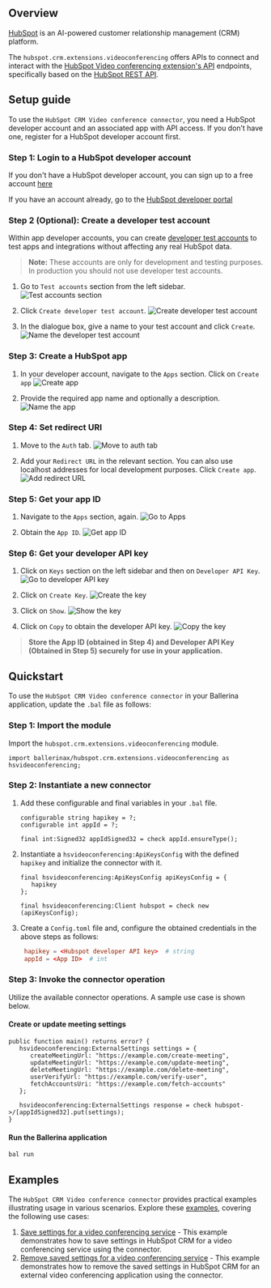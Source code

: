 ## Overview

[HubSpot](https://developers.hubspot.com) is an AI-powered customer relationship management (CRM) platform.

The `hubspot.crm.extensions.videoconferencing` offers APIs to connect and interact with the [HubSpot Video conferencing extension's API](https://developers.hubspot.com/docs/reference/api/crm/extensions/video-conferencing) endpoints, specifically based on the [HubSpot REST API](https://developers.hubspot.com/docs/reference/api).

## Setup guide

To use the `HubSpot CRM Video conference connector`, you need a HubSpot developer account and an associated app with API access. If you don’t have one, register for a HubSpot developer account first.

### Step 1: Login to a HubSpot developer account

If you don't have a HubSpot developer account, you can sign up to a free account [here](https://developers.hubspot.com/get-started)

If you have an account already, go to the [HubSpot developer portal](https://app.hubspot.com/)

### Step 2 (Optional): Create a developer test account

Within app developer accounts, you can create [developer test accounts](https://developers.hubspot.com/docs/getting-started/account-types#developer-test-accounts) to test apps and integrations without affecting any real HubSpot data.

> **Note:** These accounts are only for development and testing purposes. In production you should not use developer test accounts.

1. Go to `Test accounts` section from the left sidebar.
   ![Test accounts section](https://raw.githubusercontent.com/ballerina-platform/module-ballerinax-hubspot.crm.extensions.videoconferencing/refs/heads/main/docs/resources/test-accounts-section.png)

2. Click `Create developer test account`.
   ![Create developer test account](https://raw.githubusercontent.com/ballerina-platform/module-ballerinax-hubspot.crm.extensions.videoconferencing/refs/heads/main/docs/resources/create-dev-account.png)

3. In the dialogue box, give a name to your test account and click `Create`.
   ![Name the developer test account](https://raw.githubusercontent.com/ballerina-platform/module-ballerinax-hubspot.crm.extensions.videoconferencing/refs/heads/main/docs/resources/name-dev-account.png)

### Step 3: Create a HubSpot app

1. In your developer account, navigate to the `Apps` section. Click on `Create app`
   ![Create app](https://raw.githubusercontent.com/ballerina-platform/module-ballerinax-hubspot.crm.extensions.videoconferencing/refs/heads/main/docs/resources/create-app.png)

2. Provide the required app name and optionally a description.
   ![Name the app](https://raw.githubusercontent.com/ballerina-platform/module-ballerinax-hubspot.crm.extensions.videoconferencing/refs/heads/main/docs/resources/name-app.png)

### Step 4: Set redirect URI

1. Move to the `Auth` tab.
   ![Move to auth tab](https://raw.githubusercontent.com/ballerina-platform/module-ballerinax-hubspot.crm.extensions.videoconferencing/refs/heads/main/docs/resources/auth-tab.png)

2. Add your `Redirect URL` in the relevant section. You can also use localhost addresses for local development purposes. Click `Create app`.
   ![Add redirect URL](https://raw.githubusercontent.com/ballerina-platform/module-ballerinax-hubspot.crm.extensions.videoconferencing/refs/heads/main/docs/resources/set-redirect-url.png)

### Step 5: Get your app ID

1. Navigate to the `Apps` section, again.
  ![Go to Apps](https://raw.githubusercontent.com/ballerina-platform/module-ballerinax-hubspot.crm.extensions.videoconferencing/refs/heads/main/docs/resources/go-to-apps.png)

2. Obtain the `App ID`.
  ![Get app ID](https://raw.githubusercontent.com/ballerina-platform/module-ballerinax-hubspot.crm.extensions.videoconferencing/refs/heads/main/docs/resources/get-app-id.png)

### Step 6: Get your developer API key

1. Click on `Keys` section on the left sidebar and then on `Developer API Key`.
  ![Go to developer API key](https://raw.githubusercontent.com/ballerina-platform/module-ballerinax-hubspot.crm.extensions.videoconferencing/refs/heads/main/docs/resources/dev-key-screen.png)

2. Click on `Create Key`.
  ![Create the key](https://raw.githubusercontent.com/ballerina-platform/module-ballerinax-hubspot.crm.extensions.videoconferencing/refs/heads/main/docs/resources/create-dev-key.png)

3. Click on `Show`.
  ![Show the key](https://raw.githubusercontent.com/ballerina-platform/module-ballerinax-hubspot.crm.extensions.videoconferencing/refs/heads/main/docs/resources/show-dev-key.png)

4. Click on `Copy` to obtain the developer API key.
  ![Copy the key](https://raw.githubusercontent.com/ballerina-platform/module-ballerinax-hubspot.crm.extensions.videoconferencing/refs/heads/main/docs/resources/copy-dev-key.png)

>**Store the App ID (obtained in Step 4) and Developer API Key (Obtained in Step 5) securely for use in your application.**

## Quickstart

To use the `HubSpot CRM Video conference connector` in your Ballerina application, update the `.bal` file as follows:

### Step 1: Import the module

Import the `hubspot.crm.extensions.videoconferencing` module.

```ballerina
import ballerinax/hubspot.crm.extensions.videoconferencing as hsvideoconferencing;
```

### Step 2: Instantiate a new connector

1. Add these configurable and final variables in your `.bal` file.

   ```ballerina
   configurable string hapikey = ?;
   configurable int appId = ?;

   final int:Signed32 appIdSigned32 = check appId.ensureType();
   ```

2. Instantiate a `hsvideoconferencing:ApiKeysConfig` with the defined `hapikey` and initialize the connector with it.

   ```ballerina
   final hsvideoconferencing:ApiKeysConfig apiKeysConfig = {
      hapikey
   };

   final hsvideoconferencing:Client hubspot = check new (apiKeysConfig);
   ```

3. Create a `Config.toml` file and, configure the obtained credentials in the above steps as follows:

   ```toml
    hapikey = <Hubspot developer API key>  # string
    appId = <App ID>  # int
   ```

### Step 3: Invoke the connector operation

Utilize the available connector operations. A sample use case is shown below.

#### Create or update meeting settings

```ballerina
public function main() returns error? {
   hsvideoconferencing:ExternalSettings settings = {
      createMeetingUrl: "https://example.com/create-meeting",
      updateMeetingUrl: "https://example.com/update-meeting",
      deleteMeetingUrl: "https://example.com/delete-meeting",
      userVerifyUrl: "https://example.com/verify-user",
      fetchAccountsUri: "https://example.com/fetch-accounts"
   };

   hsvideoconferencing:ExternalSettings response = check hubspot->/[appIdSigned32].put(settings);
}
```

#### Run the Ballerina application

```bash
bal run
```

## Examples

The `HubSpot CRM Video conference connector` provides practical examples illustrating usage in various scenarios. Explore these [examples](https://github.com/ballerina-platform/module-ballerinax-hubspot.crm.extensions.videoconferencing/tree/main/examples/), covering the following use cases:

1. [Save settings for a video conferencing service](https://github.com/ballerina-platform/module-ballerinax-hubspot.crm.extensions.videoconferencing/tree/main/examples/operate-conference-service/) - This example demonstrates how to save settings in HubSpot CRM for a video conferencing service using the connector.
2. [Remove saved settings for a video conferencing service](https://github.com/ballerina-platform/module-ballerinax-hubspot.crm.extensions.videoconferencing/tree/main/examples/close-conference-service/) - This example demonstrates how to remove the saved settings in HubSpot CRM for an external video conferencing application using the connector.
